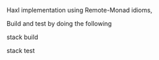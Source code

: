 Haxl implementation using Remote-Monad idioms,

Build and test by doing the following

stack build

stack test